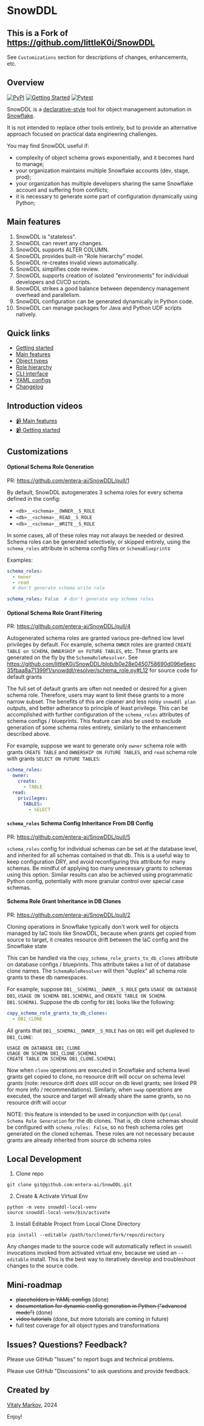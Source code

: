 # SnowDDL

## This is a Fork of https://github.com/littleK0i/SnowDDL

See `Customizations` section for descriptions of changes, enhancements, etc.

## Overview

[![PyPI](https://badge.fury.io/py/snowddl.svg)](https://badge.fury.io/py/snowddl)
[![Getting Started](https://github.com/littleK0i/SnowDDL/actions/workflows/getting_started.yml/badge.svg)](https://github.com/littleK0i/SnowDDL/actions/workflows/getting_started.yml)
[![Pytest](https://github.com/littleK0i/SnowDDL/actions/workflows/pytest.yml/badge.svg)](https://github.com/littleK0i/SnowDDL/actions/workflows/pytest.yml)

SnowDDL is a [declarative-style](https://www.snowflake.com/blog/embracing-agile-software-delivery-and-devops-with-snowflake/) tool for object management automation in [Snowflake](http://snowflake.com).

It is not intended to replace other tools entirely, but to provide an alternative approach focused on practical data engineering challenges.

You may find SnowDDL useful if:

- complexity of object schema grows exponentially, and it becomes hard to manage;
- your organization maintains multiple Snowflake accounts (dev, stage, prod);
- your organization has multiple developers sharing the same Snowflake account and suffering from conflicts;
- it is necessary to generate some part of configuration dynamically using Python;

## Main features

1. SnowDDL is "stateless".
2. SnowDDL can revert any changes.
3. SnowDDL supports ALTER COLUMN.
4. SnowDDL provides built-in "Role hierarchy" model.
5. SnowDDL re-creates invalid views automatically.
6. SnowDDL simplifies code review.
7. SnowDDL supports creation of isolated "environments" for individual developers and CI/CD scripts.
8. SnowDDL strikes a good balance between dependency management overhead and parallelism.
9. SnowDDL configuration can be generated dynamically in Python code.
10. SnowDDL can manage packages for Java and Python UDF scripts natively.

## Quick links

- [Getting started](https://docs.snowddl.com/getting-started)
- [Main features](https://docs.snowddl.com/features)
- [Object types](https://docs.snowddl.com/object-types)
- [Role hierarchy](https://docs.snowddl.com/guides/role-hierarchy)
- [CLI interface](https://docs.snowddl.com/basic/cli)
- [YAML configs](https://docs.snowddl.com/basic/yaml-configs)
- [Changelog](/CHANGELOG.md)

## Introduction videos

- [:video_camera: Main features](https://www.youtube.com/watch?v=e5K4jmlxvWc "SnowDDL: Main Features")
- [:video_camera: Getting started](https://www.youtube.com/watch?v=OtMebyQizRA "SnowDDL: Getting Started")

## Customizations

#### Optional Schema Role Generation

PR: https://github.com/entera-ai/SnowDDL/pull/1

By default, SnowDDL autogenerates 3 schema roles for every schema defined in the config:

* `<db>__<schema>__OWNER__S_ROLE`
* `<db>__<schema>__READ__S_ROLE`
* `<db>__<schema>__WRITE__S_ROLE`

In some cases, all of these roles may not always be needed or desired. Schema roles can be generated
selectively, or skipped entirely, using the `schema_roles` attribute in schema config files or `SchemaBlueprint`s

Examples:

```yaml
schema_roles:
  - owner
  - read
  # don't generate schema write role
```

```yaml
schema_roles: False  # don't generate any schema roles
```

#### Optional Schema Role Grant Filtering

PR: https://github.com/entera-ai/SnowDDL/pull/4

Autogenerated schema roles are granted various pre-defined low level privileges by default. For example,
schema `OWNER` roles are granted `CREATE TABLE on SCHEMA`, `OWNERSHIP on FUTURE TABLES`, etc. These grants
are generated on the fly by the `SchemaRoleResolver`. See
https://github.com/littleK0i/SnowDDL/blob/b0e28e0450758690d096e6eec35fbaa8a71399f1/snowddl/resolver/schema_role.py#L12
for source code for default grants

The full set of default grants are often not needed or desired for a given schema role. Therefore, users
may want to limit these grants to a more narrow subset. The benefits of this are cleaner and less noisy
`snowddl plan` outputs, and better adherance to principle of least privilege. This can be accomplished with
further configuration of the `schema_roles` attributes of schema configs / blueprints. This feature can also
be used to exclude generation of some schema roles entirely, similarly to the enhancement described above.

For example, suppose we want to generate only `owner` schema role with grants `CREATE TABLE` and `OWNERSHIP ON FUTURE TABLES`,
and `read` schema role with grants `SELECT ON FUTURE TABLES`:

```yaml
schema_roles:
  owner:
    create:
      - TABLE
  read:
    privileges:
      TABLES:
        - SELECT
```

#### `schema_roles` Schema Config Inheritance From DB Config

PR: https://github.com/entera-ai/SnowDDL/pull/5

`schema_roles` config for individual schemas can be set at the database level, and inherited for all
schemas contained in that db. This is a useful way to keep configuration DRY, and avoid reconfiguring
this attribute for many schemas. Be mindful of applying too many unecessary grants to schemas using this
option. Similar results can also be achieved using programmatic Python config, potentially with more
granular control over special case schemas.

#### Schema Role Grant Inheritance in DB Clones

PR: https://github.com/entera-ai/SnowDDL/pull/2

Cloning operations in Snowflake typically don't work well for objects managed by IaC tools like SnowDDL,
because when grants get copied from source to target, it creates resource drift between the IaC config 
and the Snowflake state

This can be handled via the `copy_schema_role_grants_to_db_clones` attribute on database configs / blueprints.
This attribute takes a list of of database clone names. The `SchemaRoleResolver` will then "duplex" all schema
role grants to these db namespaces.

For example, suppose `DB1__SCHEMA1__OWNER__S_ROLE` gets `USAGE ON DATABASE DB1`, `USAGE ON SCHEMA DB1.SCHEMA1`,
and `CREATE TABLE ON SCHEMA DB1.SCHEMA1`. Suppose the db config for `DB1` looks like the following:

```yaml
copy_schema_role_grants_to_db_clones:
  - DB1_CLONE
```

All grants that `DB1__SCHEMA1__OWNER__S_ROLE` has on `DB1` will get duplexed to `DB1_CLONE`:

```
USAGE ON DATABASE DB1_CLONE
USAGE ON SCHEMA DB1_CLONE.SCHEMA1
CREATE TABLE ON SCHEMA DB1_CLONE.SCHEMA1
```

Now when `clone` operations are executed in Snowflake and schema level grants get copied to clone, no
resource drift will occur on schema level grants (note: resource drift _does_ still occur on db level
grants; see linked PR for more info / recommendations). Similarly, when `swap` operations are executed,
the source and target will already share the same grants, so no resource drift will occur

NOTE: this feature is intended to be used in conjunction with `Optional Schema Role Generation` for the
db clones. That is, db clone schemas should be configured with `schema_roles: False`, so no fresh schema
roles get generated on the cloned schemas. These roles are not necessary because grants are already inherited
from source db schema roles

## Local Development

1. Clone repo

```
git clone git@github.com:entera-ai/SnowDDL.git
```

2. Create & Activate Virtual Env

```
python -m venv snowddl-local-venv
source snowddl-local-venv/bin/activate
```

3. Install Editable Project from Local Clone Directory

```
pip install --editable /path/to/cloned/fork/repo/directory
```

Any changes made to the source code will automatically reflect in `snowddl` invocations invoked from
activated virtual env, because we used an `--editable` install. This is the best way to iteratively
develop and troubleshoot changes to the source code.

## Mini-roadmap

- ~~placeholders in YAML configs~~ (done)
- ~~documentation for dynamic config generation in Python ("advanced mode")~~ (done)
- ~~video tutorials~~ (done, but more tutorials are coming in future)
- full test coverage for all object types and transformations

## Issues? Questions? Feedback?

Please use GitHub "Issues" to report bugs and technical problems.

Please use GitHub "Discussions" to ask questions and provide feedback.

## Created by
[Vitaly Markov](https://www.linkedin.com/in/markov-vitaly/), 2024

Enjoy!
